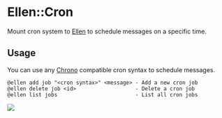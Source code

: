# Ellen::Cron
Mount cron system to [Ellen]("https://github.com/r7kamura/ellen") to schedule messages on a specific time.

## Usage
You can use any [Chrono](https://github.com/r7kamura/chrono/) compatible cron syntax to schedule messages.

```
@ellen add job "<cron syntax>" <message> - Add a new cron job
@ellen delete job <id>                   - Delete a cron job
@ellen list jobs                         - List all cron jobs
```

![](https://raw.githubusercontent.com/r7kamura/ellen-cron/master/images/screenshot.png)
